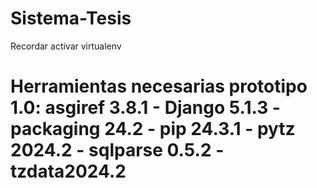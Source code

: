 # Sistema-Tesis

Recordar activar virtualenv

# Herramientas necesarias prototipo 1.0: asgiref 3.8.1 - Django 5.1.3 - packaging 24.2 - pip 24.3.1 - pytz 2024.2 - sqlparse 0.5.2 - tzdata2024.2
